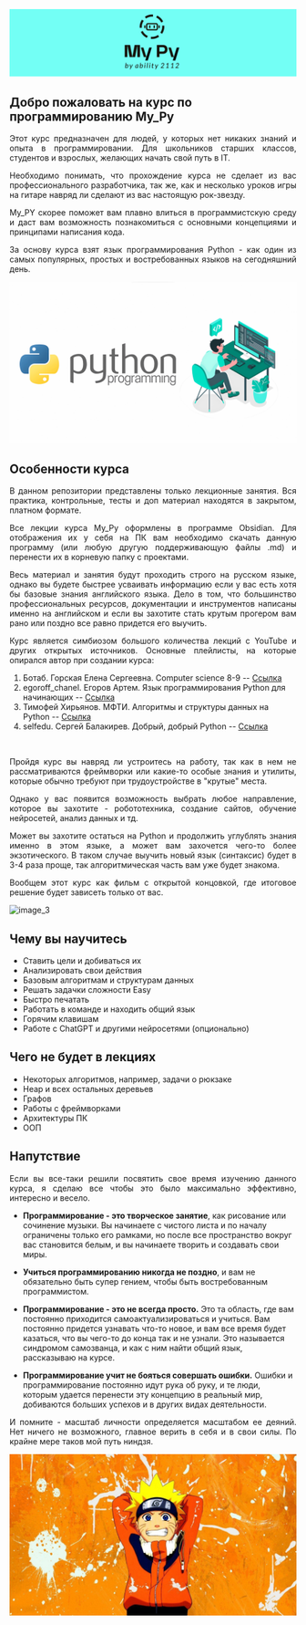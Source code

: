 ![image_1](image_repo/Pasted%20image%2020250116165719.png)

## Добро пожаловать на курс по программированию My_Py

<p align="justify">Этот курс предназначен для людей, у которых нет никаких знаний и опыта в программировании. Для школьников старших классов, студентов и взрослых, желающих начать свой путь в IT.</p>

<p align="justify">Необходимо понимать, что прохождение курса не сделает из вас профессионального разработчика, так же, как и несколько уроков игры на гитаре навряд ли сделают из вас настоящую рок-звезду. </p>

<p align="justify">My_PY скорее поможет вам плавно влиться в программистскую среду и даст вам возможность познакомиться с основными концепциями и принципами написания кода.</p>

<p align="justify">За основу курса взят язык программирования Python - как один из самых популярных, простых и востребованных языков на сегодняшний день. </p>

![image_2](image_repo/Pasted%20image%2020250116150302.png)


## Особенности курса

<p align="justify">В данном репозитории представлены только лекционные занятия. Вся практика, контрольные, тесты и доп материал находятся в закрытом, платном формате.</p>       

<p align="justify">Все лекции курса My_Py оформлены в программе Obsidian. Для отображения их у себя на ПК вам необходимо скачать данную программу (или любую другую поддерживающую файлы .md) и перенести их в корневую папку с проектами.</p>

<p align="justify">Весь материал и занятия будут проходить строго на русском языке, однако вы будете быстрее усваивать информацию если у вас есть хотя бы базовые знания английского языка. Дело в том, что большинство профессиональных ресурсов, документации и инструментов написаны именно на английском и если вы захотите стать крутым прогером вам рано или поздно все равно придется его выучить. </p>

<p align="justify">Курс является симбиозом большого количества лекций с YouTube и других открытых источников. Основные плейлисты, на которые опирался автор при создании курса:</p>

1. Ботаб. Горская Елена Сергеевна. Computer science 8-9 -- [Ссылка](https://www.youtube.com/watch?v=gno-Z8kYa4I&list=PL6Y8_sMxL8LbkgfWkUvsjyAFNtaS3LRRY&index=2)
2. egoroff_chanel. Егоров Артем. Язык программирования Python для начинающих -- [Ссылка](https://www.youtube.com/watch?v=IU4-19ofajg&list=PLQAt0m1f9OHvv2wxPGSCWjgy1qER_FvB6&index=1)
3. Тимофей Хирьянов. МФТИ. Алгоритмы и структуры данных на Python -- [Ссылка](https://www.youtube.com/watch?v=KdZ4HF1SrFs&list=PLRDzFCPr95fK7tr47883DFUbm4GeOjjc0)
4. selfedu. Сергей Балакирев. Добрый, добрый Python -- [Ссылка](https://www.youtube.com/watch?v=btuxcr7Sxw4&list=PLA0M1Bcd0w8yWHh2V70bTtbVxJICrnJHd)

<br>

<p align="justify">Пройдя курс вы навряд ли устроитесь на работу, так как в нем не рассматриваются фреймворки или какие-то особые знания и утилиты, которые обычно требуют при трудоустройстве в "крутые" места.</p>

<p align="justify">Однако у вас появится возможность выбрать любое направление, которое вы захотите - робототехника, создание сайтов, обучение нейросетей, анализ данных и тд. </p>

<p align="justify">Может вы захотите остаться на Python и продолжить углублять знания именно в этом языке, а может вам захочется чего-то более экзотического. В таком случае выучить новый язык (синтаксис) будет в 3-4 раза проще, так алгоритмическая часть вам уже будет знакома. </p>

<p align="justify">Вообщем этот курс как фильм с открытой концовкой, где итоговое решение будет зависеть только от вас.</p>

![image_3](image_repo/%E3%82%86%E3%82%8A%E3%81%BC%E3%81%86%20on%20Twitter.png)


## Чему вы научитесь

- Ставить цели и добиваться их
- Анализировать свои действия
- Базовым алгоритмам и структурам данных
- Решать задачки сложности Easy
- Быстро печатать
- Работать в команде и находить общий язык
- Горячим клавишам
- Работе с ChatGPT и другими нейросетями (опционально)

## Чего не будет в лекциях

- Некоторых алгоритмов, например, задачи о рюкзаке
- Heap и всех остальных деревьев
- Графов
- Работы с фреймворками
- Архитектуры ПК
- ООП


## Напутствие

<p align="justify">Если вы все-таки решили посвятить свое время изучению данного курса, я сделаю все чтобы это было максимально эффективно, интересно и весело. </p>

- **Программирование - это творческое занятие**, как рисование или сочинение музыки. Вы начинаете с чистого листа и по началу ограничены только его рамками, но после все пространство вокруг вас становится белым, и вы начинаете творить и создавать свои миры.


- **Учиться программированию никогда не поздно**, и вам не обязательно быть супер гением, чтобы быть востребованным программистом.

- **Программирование - это не всегда просто.** Это та область, где вам постоянно приходится самоактуализироваться и учиться. Вам постоянно придется узнавать что-то новое, и вам все время будет казаться, что вы чего-то до конца так и не узнали. Это называется синдромом самозванца, и как с ним найти общий язык, рассказываю на курсе.

- **Программирование учит не бояться совершать ошибки.** Ошибки и программирование постоянно идут рука об руку, и те люди, которым удается перенести эту концепцию в реальный мир, добиваются больших успехов и в других видах деятельности.

<p align="justify">И помните - масштаб личности определяется масштабом ее деяний. Нет ничего не возможного, главное верить в себя и в свои силы. По крайне мере таков мой путь ниндзя.</p>

![image_1](image_repo/1654688635_1-celes-club-p-malenkii-naruto-oboi-krasivie-1.jpg)
